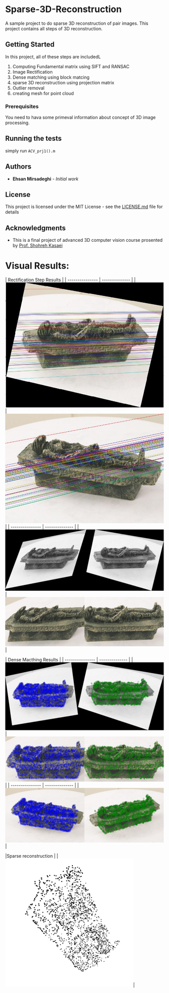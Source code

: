 
# Sparse-3D-Reconstruction

A sample project to do sparse 3D reconstruction of pair images. 
This project contains all steps of 3D reconstruction.

## Getting Started

In this project, all of these steps are includedL<br/>
1. Computing Fundamental matrix using SIFT and RANSAC<br/>
2. Image Rectification<br/>
3. Dense matching using block matcing<br/>
4. sparse 3D reconstruction using projection matrix<br/>
5. Outlier removal<br/>
6. creating mesh for point cloud<br/>

### Prerequisites

You need to hava some primeval information about concept of 3D image processing.


## Running the tests

simply run ```ACV_prj1().m```

## Authors

* **Ehsan Mirsadeghi** - *Initial work*

## License

This project is licensed under the MIT License - see the [LICENSE.md](LICENSE.md) file for details

## Acknowledgments

* This is a final project of advanced 3D computer vision course prosented by [Prof. Shohreh Kasaei](http://sharif.edu/~kasaei/)


# Visual Results:

|    Rectification Step Results    |
| --------------- | -------------- |
|  ![](Rec2.jpg)  |  ![](I2.jpg)   |
| --------------- | -------------- |
|  ![](Rec.jpg)   |![](RoIRec.jpg) |

|      Dense Macthing Results      |
| --------------- | -------------- |
| ![](Dense1.jpg) |![](Dense2.jpg) |
| --------------- | -------------- |
|  ![](Dense3.jpg) |

|Sparse reconstruction |
|![](sparse_result.jpg)|
